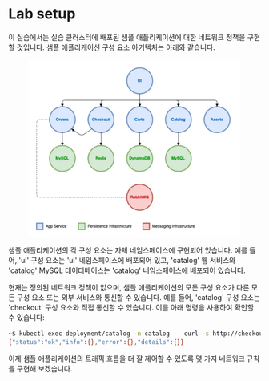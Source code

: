 # Lab setup

이 실습에서는 실습 클러스터에 배포된 샘플 애플리케이션에 대한 네트워크 정책을 구현할 것입니다. 샘플 애플리케이션 구성 요소 아키텍처는 아래와 같습니다.

<figure><img src="../../../.gitbook/assets/image (37).png" alt=""><figcaption></figcaption></figure>

샘플 애플리케이션의 각 구성 요소는 자체 네임스페이스에 구현되어 있습니다. 예를 들어, 'ui' 구성 요소는 'ui' 네임스페이스에 배포되어 있고, 'catalog' 웹 서비스와 'catalog' MySQL 데이터베이스는 'catalog' 네임스페이스에 배포되어 있습니다.

현재는 정의된 네트워크 정책이 없으며, 샘플 애플리케이션의 모든 구성 요소가 다른 모든 구성 요소 또는 외부 서비스와 통신할 수 있습니다. 예를 들어, 'catalog' 구성 요소는 'checkout' 구성 요소와 직접 통신할 수 있습니다. 이를 아래 명령을 사용하여 확인할 수 있습니다:

```bash
~$ kubectl exec deployment/catalog -n catalog -- curl -s http://checkout.checkout/health
{"status":"ok","info":{},"error":{},"details":{}}
```

이제 샘플 애플리케이션의 트래픽 흐름을 더 잘 제어할 수 있도록 몇 가지 네트워크 규칙을 구현해 보겠습니다.
